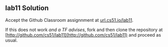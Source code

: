 
## lab11 Solution




Accept the Github Classroom assignnment at 
[url.cs51.io/lab11](http://url.cs51.io/lab11). 

If this does not work _and a TF advises_, fork and then clone the repository at 
[http://github.com/cs51/lab11](http://github.com/cs51/lab11) 
and proceed as usual.

